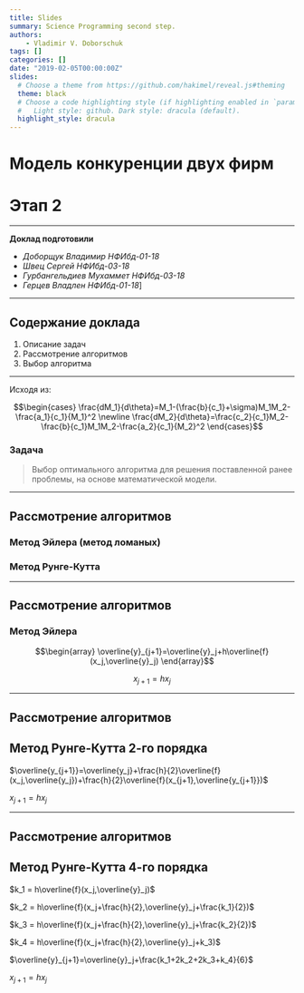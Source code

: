 ```yaml
---
title: Slides
summary: Science Programming second step.
authors:
    - Vladimir V. Doborschuk
tags: []
categories: []
date: "2019-02-05T00:00:00Z"
slides:
  # Choose a theme from https://github.com/hakimel/reveal.js#theming
  theme: black
  # Choose a code highlighting style (if highlighting enabled in `params.toml`)
  #   Light style: github. Dark style: dracula (default).
  highlight_style: dracula
---
```


# Модель конкуренции двух фирм
# Этап 2

___

**Доклад подготовили**

- *Доборщук Владимир НФИбд-01-18*
- *Швец Сергей НФИбд-03-18*
- *Гурбангельдиев Мухаммет НФИбд-03-18*
- *Герцев Владлен НФИбд-01-18*]

---

## Содержание доклада

1. Описание задач
2. Рассмотрение алгоритмов
3. Выбор алгоритма

---

Исходя из:

$$\begin{cases}
\frac{dM_1}{d\theta}=M_1-(\frac{b}{c_1}+\sigma)M_1M_2-\frac{a_1}{c_1}{M_1}^2 \newline
\frac{dM_2}{d\theta}=\frac{c_2}{c_1}M_2-\frac{b}{c_1}M_1M_2-\frac{a_2}{c_1}{M_2}^2
\end{cases}$$

### Задача

> Выбор оптимального алгоритма для решения поставленной ранее проблемы, на основе математической модели.

---

## Рассмотрение алгоритмов

### Метод Эйлера (метод ломаных)

### Метод Рунге-Кутта

---

## Рассмотрение алгоритмов

### Метод Эйлера

$$\begin{array}
\overline{y}_{j+1}=\overline{y}_j+h\overline{f}(x_j,\overline{y}_j)
\end{array}$$

$$x_{j+1}=hx_j$$

---

## Рассмотрение алгоритмов

## Метод Рунге-Кутта 2-го порядка

$\overline{y_{j+1}}=\overline{y_j}+\frac{h}{2}\overline{f}(x_j,\overline{y_j})+\frac{h}{2}\overline{f}(x_{j+1},\overline{y_{j+1}})$

$x_{j+1}=hx_j$


---

## Рассмотрение алгоритмов

## Метод Рунге-Кутта 4-го порядка

$k_1 = h\overline{f}(x_j,\overline{y}_j)$

$k_2 = h\overline{f}(x_j+\frac{h}{2},\overline{y}_j+\frac{k_1}{2})$

$k_3 = h\overline{f}(x_j+\frac{h}{2},\overline{y}_j+\frac{k_2}{2})$

$k_4 = h\overline{f}(x_j+\frac{h}{2},\overline{y}_j+k_3)$

$\overline{y}_{j+1}=\overline{y}_j+\frac{k_1+2k_2+2k_3+k_4}{6}$

$x_{j+1}=hx_j$
